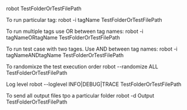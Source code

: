 robot TestFolderOrTestFilePath

To run particular tag:
robot -i tagName TestFolderOrTestFilePath

To run multiple tags use OR between tag names:
robot -i tagNameORtagName TestFolderOrTestFilePath

To run test case with two tages. Use AND between tag names:
robot -i tagNameANDtagName TestFolderOrTestFilePath

To randomixze the test execution order
robot --randomize ALL TestFolderOrTestFilePath

Log level
robot --loglevel INFO|DEBUG|TRACE TestFolderOrTestFilePath

To send all output files tpo a particular folder
robot -d Output TestFolderOrTestFilePath
